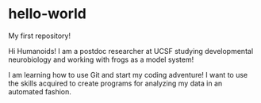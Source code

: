# hello-world
My first repository!

Hi Humanoids! I am a postdoc researcher at UCSF studying developmental neurobiology and working with frogs as a model system!

I am learning how to use Git and start my coding adventure! I want to use the skills acquired to create programs for analyzing my data in an automated fashion.
